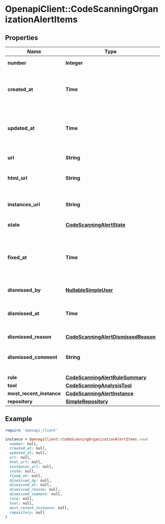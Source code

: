 # OpenapiClient::CodeScanningOrganizationAlertItems

## Properties

| Name | Type | Description | Notes |
| ---- | ---- | ----------- | ----- |
| **number** | **Integer** | The security alert number. | [readonly] |
| **created_at** | **Time** | The time that the alert was created in ISO 8601 format: &#x60;YYYY-MM-DDTHH:MM:SSZ&#x60;. | [readonly] |
| **updated_at** | **Time** | The time that the alert was last updated in ISO 8601 format: &#x60;YYYY-MM-DDTHH:MM:SSZ&#x60;. | [optional][readonly] |
| **url** | **String** | The REST API URL of the alert resource. | [readonly] |
| **html_url** | **String** | The GitHub URL of the alert resource. | [readonly] |
| **instances_url** | **String** | The REST API URL for fetching the list of instances for an alert. | [readonly] |
| **state** | [**CodeScanningAlertState**](CodeScanningAlertState.md) |  |  |
| **fixed_at** | **Time** | The time that the alert was no longer detected and was considered fixed in ISO 8601 format: &#x60;YYYY-MM-DDTHH:MM:SSZ&#x60;. | [optional][readonly] |
| **dismissed_by** | [**NullableSimpleUser**](NullableSimpleUser.md) |  |  |
| **dismissed_at** | **Time** | The time that the alert was dismissed in ISO 8601 format: &#x60;YYYY-MM-DDTHH:MM:SSZ&#x60;. | [readonly] |
| **dismissed_reason** | [**CodeScanningAlertDismissedReason**](CodeScanningAlertDismissedReason.md) |  |  |
| **dismissed_comment** | **String** | The dismissal comment associated with the dismissal of the alert. | [optional] |
| **rule** | [**CodeScanningAlertRuleSummary**](CodeScanningAlertRuleSummary.md) |  |  |
| **tool** | [**CodeScanningAnalysisTool**](CodeScanningAnalysisTool.md) |  |  |
| **most_recent_instance** | [**CodeScanningAlertInstance**](CodeScanningAlertInstance.md) |  |  |
| **repository** | [**SimpleRepository**](SimpleRepository.md) |  |  |

## Example

```ruby
require 'openapi_client'

instance = OpenapiClient::CodeScanningOrganizationAlertItems.new(
  number: null,
  created_at: null,
  updated_at: null,
  url: null,
  html_url: null,
  instances_url: null,
  state: null,
  fixed_at: null,
  dismissed_by: null,
  dismissed_at: null,
  dismissed_reason: null,
  dismissed_comment: null,
  rule: null,
  tool: null,
  most_recent_instance: null,
  repository: null
)
```

